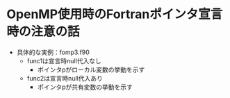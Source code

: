 # OpenMP使用時のFortranポインタ宣言時の注意の話

* 具体的な実例：fomp3.f90
	* func1は宣言時null代入なし
		* ポインタpがローカル変数の挙動を示す
	* func2は宣言時null代入あり
		* ポインタpが共有変数の挙動を示す
